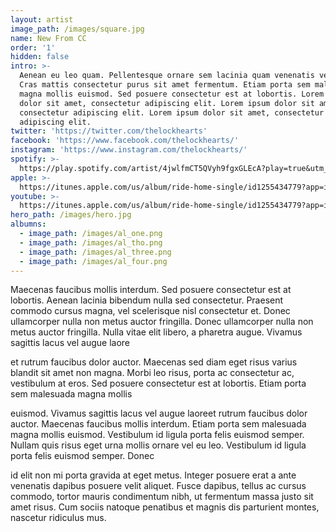 ```yaml
---
layout: artist
image_path: /images/square.jpg
name: New From CC
order: '1'
hidden: false
intro: >-
  Aenean eu leo quam. Pellentesque ornare sem lacinia quam venenatis vestibulum.
  Cras mattis consectetur purus sit amet fermentum. Etiam porta sem malesuada
  magna mollis euismod. Sed posuere consectetur est at lobortis. Lorem ipsum
  dolor sit amet, consectetur adipiscing elit. Lorem ipsum dolor sit amet,
  consectetur adipiscing elit. Lorem ipsum dolor sit amet, consectetur
  adipiscing elit.
twitter: 'https://twitter.com/thelockhearts'
facebook: 'https://www.facebook.com/thelockhearts/'
instagram: 'https://www.instagram.com/thelockhearts/'
spotify: >-
  https://play.spotify.com/artist/4jwlfmCT5QVyh9fgxGLEcA?play=true&utm_source=open.spotify.com&utm_medium=open
apple: >-
  https://itunes.apple.com/us/album/ride-home-single/id1255434779?app=itunes&ign-mpt=uo%3D4
youtube: >-
  https://itunes.apple.com/us/album/ride-home-single/id1255434779?app=itunes&ign-mpt=uo%3D4
hero_path: /images/hero.jpg
albumns:
  - image_path: /images/al_one.png
  - image_path: /images/al_tho.png
  - image_path: /images/al_three.png
  - image_path: /images/al_four.png
---
```


Maecenas faucibus mollis interdum. Sed posuere consectetur est at lobortis. Aenean lacinia bibendum nulla sed consectetur. Praesent commodo cursus magna, vel scelerisque nisl consectetur et. Donec ullamcorper nulla non metus auctor fringilla. Donec ullamcorper nulla non metus auctor fringilla. Nulla vitae elit libero, a pharetra augue. Vivamus sagittis lacus vel augue laore

et rutrum faucibus dolor auctor. Maecenas sed diam eget risus varius blandit sit amet non magna. Morbi leo risus, porta ac consectetur ac, vestibulum at eros. Sed posuere consectetur est at lobortis. Etiam porta sem malesuada magna mollis

euismod. Vivamus sagittis lacus vel augue laoreet rutrum faucibus dolor auctor. Maecenas faucibus mollis interdum. Etiam porta sem malesuada magna mollis euismod. Vestibulum id ligula porta felis euismod semper. Nullam quis risus eget urna mollis ornare vel eu leo. Vestibulum id ligula porta felis euismod semper. Donec

id elit non mi porta gravida at eget metus. Integer posuere erat a ante venenatis dapibus posuere velit aliquet. Fusce dapibus, tellus ac cursus commodo, tortor mauris condimentum nibh, ut fermentum massa justo sit amet risus. Cum sociis natoque penatibus et magnis dis parturient montes, nascetur ridiculus mus.